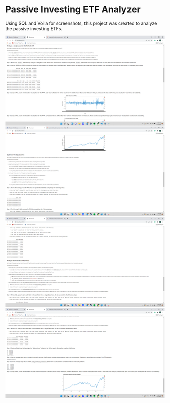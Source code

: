 # Passive Investing ETF Analyzer
 Using SQL and Voila for screenshots, this project was created to analyze the passive investing ETFs.

    
![](1.png) 
![](2.png)
![](3.png)
![](4.png)
